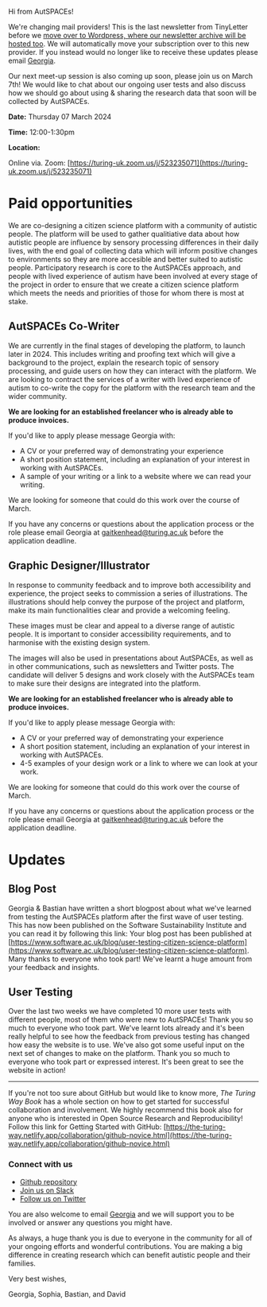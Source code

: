 Hi from AutSPACEs!

We're changing mail providers! This is the last newsletter from TinyLetter before we [move over to Wordpress, where our newsletter archive will be hosted too](https://autspacesnews.wordpress.com/). We will automatically move your subscription over to this new provider. If you instead would no longer like to receive these updates please email [Georgia](mailto:gaitkenhead@turing.ac.uk).

Our next meet-up session is also coming up soon, please join us on March 7th! We would like to chat about our ongoing user tests and also discuss how we should go about using & sharing the research data that soon will be collected by AutSPACEs.

**Date:** Thursday 07 March 2024

**Time:** 12:00-1:30pm

**Location:**

Online via. Zoom: [https://turing-uk.zoom.us/j/523235071](https://turing-uk.zoom.us/j/523235071)

Paid opportunities 
===================

We are co-designing a citizen science platform with a community of autistic people. The platform will be used to gather qualitiative data about how autistic people are influence by sensory processing differences in their daily lives, with the end goal of collecting data which will inform positive changes to environments so they are more accesible and better suited to autistic people. Participatory research is core to the AutSPACEs approach, and people with lived experience of autism have been involved at every stage of the project in order to ensure that we create a citizen science platform which meets the needs and priorities of those for whom there is most at stake.

AutSPACEs Co-Writer
-------------------

We are currently in the final stages of developing the platform, to launch later in 2024. This includes writing and proofing text which will give a background to the project, explain the research topic of sensory processing, and guide users on how they can interact with the platform. We are looking to contract the services of a writer with lived experience of autism to co-write the copy for the platform with the research team and the wider community.

**We are looking for an established freelancer who is already able to produce invoices.**

If you'd like to apply please message Georgia with:

*   A CV or your preferred way of demonstrating your experience
*   A short position statement, including an explanation of your interest in working with AutSPACEs.
*   A sample of your writing or a link to a website where we can read your writing.

We are looking for someone that could do this work over the course of March.

If you have any concerns or questions about the application process or the role please email Georgia at gaitkenhead@turing.ac.uk before the application deadline.

Graphic Designer/Illustrator
----------------------------

In response to community feedback and to improve both accessibility and experience, the project seeks to commission a series of illustrations. The illustrations should help convey the purpose of the project and platform, make its main functionalities clear and provide a welcoming feeling.

These images must be clear and appeal to a diverse range of autistic people. It is important to consider accessibility requirements, and to harmonise with the existing design system.

The images will also be used in presentations about AutSPACEs, as well as in other communications, such as newsletters and Twitter posts. The candidate will deliver 5 designs and work closely with the AutSPACEs team to make sure their designs are integrated into the platform.

**We are looking for an established freelancer who is already able to produce invoices.**

If you'd like to apply please message Georgia with:

*   A CV or your preferred way of demonstrating your experience
*   A short position statement, including an explanation of your interest in working with AutSPACEs.
*   4-5 examples of your design work or a link to where we can look at your work.

We are looking for someone that could do this work over the course of March.

If you have any concerns or questions about the application process or the role please email Georgia at gaitkenhead@turing.ac.uk before the application deadline.

Updates
=======

Blog Post
---------

Georgia & Bastian have written a short blogpost about what we've learned from testing the AutSPACEs platform after the first wave of user testing. This has now been published on the Software Sustainability Institute and you can read it by following this link: Your blog post has been published at [https://www.software.ac.uk/blog/user-testing-citizen-science-platform](https://www.software.ac.uk/blog/user-testing-citizen-science-platform). Many thanks to everyone who took part! We've learnt a huge amount from your feedback and insights.

User Testing
------------

Over the last two weeks we have completed 10 more user tests with different people, most of them who were new to AutSPACEs! Thank you so much to everyone who took part. We've learnt lots already and it's been really helpful to see how the feedback from previous testing has changed how easy the website is to use. We've also got some useful input on the next set of changes to make on the platform. Thank you so much to everyone who took part or expressed interest. It's been great to see the website in action!

* * *

If you're not too sure about GitHub but would like to know more, _The Turing Way Book_ has a whole section on how to get started for successful collaboration and involvement. We highly recommend this book also for anyone who is interested in Open Source Research and Reproducibility! Follow this link for Getting Started with GitHub: [https://the-turing-way.netlify.app/collaboration/github-novice.html](https://the-turing-way.netlify.app/collaboration/github-novice.html)

### Connect with us

*   [Github repository](https://github.com/alan-turing-institute/AutSPACEs)
*   [Join us on Slack](https://slackin.openhumans.org/)
*   [Follow us on Twitter](https://twitter.com/AutSpaces)

You are also welcome to email [Georgia](mailto:gaitkenhead@turing.ac.uk) and we will support you to be involved or answer any questions you might have.

As always, a huge thank you is due to everyone in the community for all of your ongoing efforts and wonderful contributions. You are making a big difference in creating research which can benefit autistic people and their families.

Very best wishes,

Georgia, Sophia, Bastian, and David
